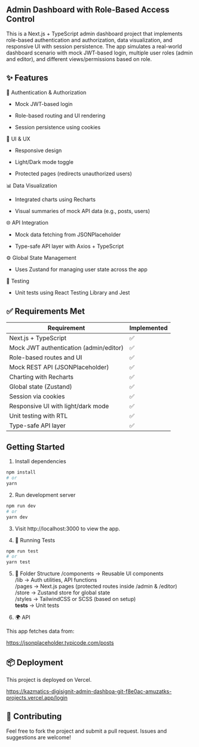 ## Admin Dashboard with Role-Based Access Control


This is a Next.js + TypeScript admin dashboard project that implements role-based authentication and authorization, data visualization, and responsive UI with session persistence. The app simulates a real-world dashboard scenario with mock JWT-based login, multiple user roles (admin and editor), and different views/permissions based on role.

## ✨ Features

🔐 Authentication & Authorization

- Mock JWT-based login

- Role-based routing and UI rendering

- Session persistence using cookies

🎨 UI & UX

- Responsive design

- Light/Dark mode toggle

- Protected pages (redirects unauthorized users)

📊 Data Visualization

- Integrated charts using Recharts

- Visual summaries of mock API data (e.g., posts, users)

🌐 API Integration

- Mock data fetching from JSONPlaceholder

- Type-safe API layer with Axios + TypeScript

⚙️ Global State Management

- Uses Zustand for managing user state across the app

🧪 Testing

- Unit tests using React Testing Library and Jest

## ✅ Requirements Met

| Requirement                            | Implemented |
| -------------------------------------- | ----------- |
| Next.js + TypeScript                   | ✅           |
| Mock JWT authentication (admin/editor) | ✅           |
| Role-based routes and UI               | ✅           |
| Mock REST API (JSONPlaceholder)        | ✅           |
| Charting with Recharts                 | ✅           |
| Global state (Zustand)                 | ✅           |
| Session via cookies                    | ✅           |
| Responsive UI with light/dark mode     | ✅           |
| Unit testing with RTL                  | ✅           |
| Type-safe API layer                    | ✅           |


## Getting Started
1. Install dependencies

```bash
npm install
# or
yarn

```

2. Run development server

```bash
npm run dev
# or
yarn dev

```

3. Visit http://localhost:3000 to view the app.

4. 🧪 Running Tests

```bash
npm run test
# or
yarn test

```
5. 📂 Folder Structure
/components        → Reusable UI components  
/lib               → Auth utilities, API functions  
/pages             → Next.js pages (protected routes inside /admin & /editor)  
/store             → Zustand store for global state  
/styles            → TailwindCSS or SCSS (based on setup)  
__tests__             → Unit tests 

6. 🌍 API

This app fetches data from:

https://jsonplaceholder.typicode.com/posts

## 📦 Deployment
This project is deployed on Vercel.

https://kazmatics-digisignit-admin-dashboa-git-f8e0ac-amuzatks-projects.vercel.app/login

## 🙌 Contributing
Feel free to fork the project and submit a pull request. Issues and suggestions are welcome!